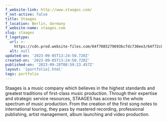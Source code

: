 ```yaml
---
f_website-link: http://www.staages.com/
f_not-active: false
title: Staages
f_location: Berlin, Germany
f_website-name: staages.com
slug: staages
f_logotype:
  url: >-
    https://cdn.prod.website-files.com/64f7085279693bcfdc730ee3/64f72c0b939880d50dd5635d_STAAGES.jpg
  alt: null
updated-on: '2023-09-05T13:24:50.720Z'
created-on: '2023-09-05T13:24:50.720Z'
published-on: '2023-09-28T08:59:23.457Z'
layout: '[portfolio].html'
tags: portfolio
---
```


Staages is a music company which believes in the highest standards and greatest traditions of first-class music production. Through their expertise and strategic service resources, STAAGES has access to the whole spectrum of music production. From the creation of the first song notes to international touring, they pass by mastered recording, professional publishing, artist management, album launching and video production.  

  

‍
